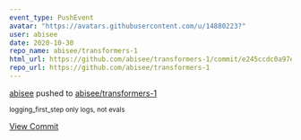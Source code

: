 ```yaml
---
event_type: PushEvent
avatar: "https://avatars.githubusercontent.com/u/14880223?"
user: abisee
date: 2020-10-30
repo_name: abisee/transformers-1
html_url: https://github.com/abisee/transformers-1/commit/e245ccdc0a97e551b1332b273c6a189e14385df2
repo_url: https://github.com/abisee/transformers-1
---
```


<a href='https://github.com/abisee' target='_blank'>abisee</a> pushed to <a href='https://github.com/abisee/transformers-1' target='_blank'>abisee/transformers-1</a>

<small>logging_first_step only logs, not evals</small>

<a href='https://github.com/abisee/transformers-1/commit/e245ccdc0a97e551b1332b273c6a189e14385df2' target='_blank'>View Commit</a>